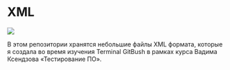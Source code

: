 # XML

![](https://cdn.iconscout.com/icon/free/png-256/xml-file-2330558-1950399.png)

В этом репозитории хранятся небольшие файлы XML формата, которые я создала во время изучения Terminal GitBush в рамках курса Вадима Ксендзова «Тестирование ПО».



